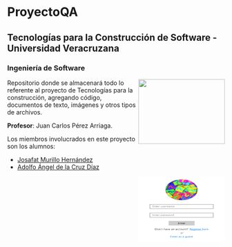 # ProyectoQA
## Tecnologías para la Construcción de Software - Universidad Veracruzana
### Ingeniería de Software

<img src="http://colaboracion.uv.mx/afbg-combas/imagenespublicas/Flor1024x768SinFondo.png" width="200" height="150" style="float:right"/>

Repositorio donde se almacenará todo lo referente al proyecto de Tecnologías para la construcción, agregando código,  documentos de texto, imágenes y otros tipos de archivos.

**Profesor**: Juan Carlos Pérez Arriaga.

Los miembros involucrados en este proyecto son los alumnos: 

- [Josafat Murillo Hernández](https://github.com/JosafatMurillo)
- [Adolfo Ángel de la Cruz Díaz](https://github.com/AdolfoA98)  

<img src="/Prototipo/Login.png" width="200" height="150" style="float:right"/>
